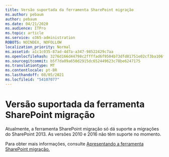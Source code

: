 ```yaml
---
title: Versão suportada da ferramenta SharePoint migração
ms.author: pebaum
author: pebaum
ms.date: 04/21/2020
ms.audience: ITPro
ms.topic: article
ms.service: o365-administration
ROBOTS: NOINDEX, NOFOLLOW
localization_priority: Normal
ms.assetid: a1c1c035-87ad-4d7a-a347-98522429c7aa
ms.openlocfilehash: 3276d166d44798c2ffffad6f9504b73dfd81751e02cf3ba106ff6f89a9fc30b1
ms.sourcegitcommit: b5f7da89a650d2915dc652449623c78be6247175
ms.translationtype: MT
ms.contentlocale: pt-BR
ms.lasthandoff: 08/05/2021
ms.locfileid: "54107077"
---
```

# <a name="supported-version-of-the-sharepoint-migration-tool"></a>Versão suportada da ferramenta SharePoint migração



Atualmente, a ferramenta SharePoint migração só dá suporte a migrações do SharePoint 2013. As versões 2010 e 2016 não têm suporte no momento.
  
Para obter mais informações, consulte [Apresentando a ferramenta SharePoint migração.](https://go.microsoft.com/fwlink/?linkid=2044765&amp;clcid=0x409)
  

